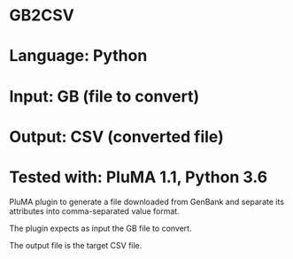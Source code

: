 # GB2CSV
# Language: Python
# Input: GB (file to convert)
# Output: CSV (converted file)
# Tested with: PluMA 1.1, Python 3.6

PluMA plugin to generate a file downloaded from GenBank 
and separate its attributes into comma-separated value format.

The plugin expects as input the GB file to convert.

The output file is the target CSV file.
